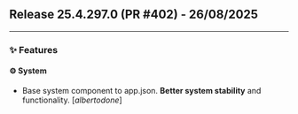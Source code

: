 ## Release 25.4.297.0 (PR #402) - 26/08/2025
---
### ✨ Features

#### ⚙️ System
  * Base system component to app.json. **Better system stability** and functionality. [*albertodone*]

